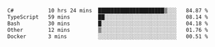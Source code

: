 <!--START_SECTION:waka-->

```txt
C#           10 hrs 24 mins  █████████████████████▒░░░   84.87 %
TypeScript   59 mins         ██░░░░░░░░░░░░░░░░░░░░░░░   08.14 %
Bash         30 mins         █░░░░░░░░░░░░░░░░░░░░░░░░   04.18 %
Other        12 mins         ▒░░░░░░░░░░░░░░░░░░░░░░░░   01.76 %
Docker       3 mins          ░░░░░░░░░░░░░░░░░░░░░░░░░   00.51 %
```

<!--END_SECTION:waka-->